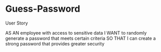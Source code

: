 # Guess-Password

User Story

AS AN employee with access to sensitive data
I WANT to randomly generate a password that meets certain criteria
SO THAT I can create a strong password that provides greater security
